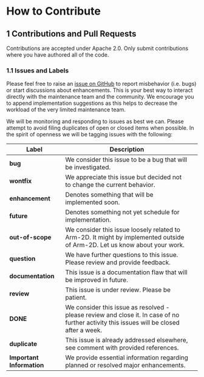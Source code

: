 # How to Contribute





## 1 Contributions and Pull Requests

Contributions are accepted under Apache 2.0. Only submit contributions where you have authored all of the code.

### 1.1 Issues and Labels

Please feel free to raise an [issue on GitHub](https://github.com/ARM-software/Arm-2D/issues) to report misbehavior (i.e. bugs) or start discussions about enhancements. This is your best way to interact directly with the maintenance team and the community. We encourage you to append implementation suggestions as this helps to decrease the workload of the very limited maintenance team.

We will be monitoring and responding to issues as best we can. Please attempt to avoid filing duplicates of open or closed items when possible. In the spirit of openness we will be tagging issues with the following:

| Label                     | Description                                                  |      |
| ------------------------- | ------------------------------------------------------------ | ---- |
| **bug**                   | We consider this issue to be a bug that will be investigated. |      |
| **wontfix**               | We appreciate this issue but decided not to change the current behavior. |      |
| **enhancement**           | Denotes something that will be implemented soon.             |      |
| **future**                | Denotes something not yet schedule for implementation.       |      |
| **out-of-scope**          | We consider this issue loosely related to Arm-2D. It might by implemented outside of Arm-2D. Let us know about your work. |      |
| **question**              | We have further questions to this issue. Please review and provide feedback. |      |
| **documentation**         | This issue is a documentation flaw that will be improved in future. |      |
| **review**                | This issue is under review. Please be patient.               |      |
| **DONE**                  | We consider this issue as resolved - please review and close it. In case of no further activity this issues will be closed after a week. |      |
| **duplicate**             | This issue is already addressed elsewhere, see comment with provided references. |      |
| **Important Information** | We provide essential information regarding planned or resolved major enhancements. |      |

